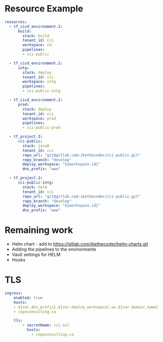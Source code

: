 

# Resource Example

```yaml
resources:
  - tf_cicd_environment.2:
      build:
        stack: build
        tenant_id: cci
        workspace: cd
        pipelines:
        - cci-public

  - tf_cicd_environment.2:
      intg:
        stack: deploy
        tenant_id: cci
        workspace: intg
        pipelines:
        - cci-public-intg

  - tf_cicd_environment.2:
      prod:
        stack: deploy
        tenant_id: cci
        workspace: prod
        pipelines:
        - cci-public-prod

  - tf_project.2:
      cci-public:
        stack: java8
        tenant_id: cci
        repo_url: "git@gitlab.com:ikethecoder/cci-public.git"
        repo_branch: "develop"
        deploy_workspace: "${workspace.id}"
        dns_prefix: "www"

  - tf_project.2:
      cci-public-intg:
        stack: helm
        tenant_id: cci
        repo_url: "git@gitlab.com:ikethecoder/cci-public.git"
        repo_branch: "develop"
        deploy_workspace: "${workspace.id}"
        dns_prefix: "www"

```

# Remaining work

* Helm chart - add to https://gitlab.com/ikethecoder/helm-charts.git
* Adding the pipelines to the environments
* Vault settings for HELM
* Hooks

# TLS

```yaml
ingress:
    enabled: true
    hosts:
    - ${var.dns_prefix}.${var.deploy_workspace}.ws.${var.domain_name}
    - copeconsulting.ca

    tls:
        - secretName: cci-ssl
          hosts:
            - copeconsulting.ca

```